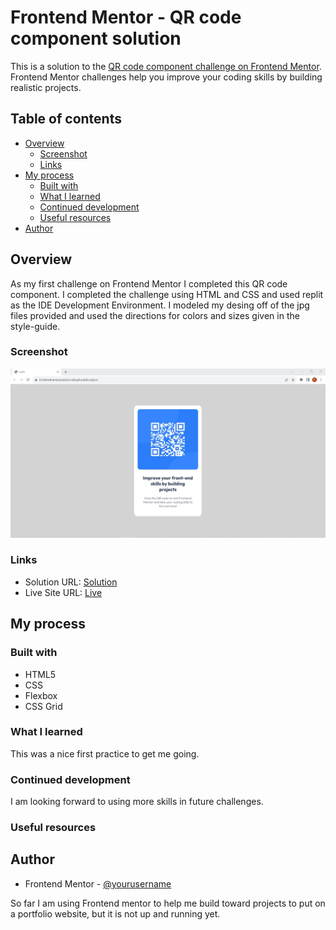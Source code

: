 # Frontend Mentor - QR code component solution

This is a solution to the [QR code component challenge on Frontend Mentor](https://www.frontendmentor.io/challenges/qr-code-component-iux_sIO_H). Frontend Mentor challenges help you improve your coding skills by building realistic projects. 

## Table of contents

- [Overview](#overview)
  - [Screenshot](#screenshot)
  - [Links](#links)
- [My process](#my-process)
  - [Built with](#built-with)
  - [What I learned](#what-i-learned)
  - [Continued development](#continued-development)
  - [Useful resources](#useful-resources)
- [Author](#author)



## Overview
As my first challenge on Frontend Mentor I completed this QR code component.  I completed the challenge using HTML and CSS and used replit as the IDE Development Environment.  I modeled my desing off of the jpg files provided and used the directions for colors and sizes given in the style-guide.

### Screenshot

![](./images/screenshot.jpg)



### Links

- Solution URL: [Solution](https://replit.com/join/khhigjpojy-robinphurtado)
- Live Site URL: [Live](https://frontendmentoqrchallenge.robinphurtado.repl.co/)

## My process

### Built with

- HTML5
- CSS
- Flexbox
- CSS Grid


### What I learned

This was a nice first practice to get me going.

### Continued development

I am looking forward to using more skills in future challenges.

### Useful resources

## Author

- Frontend Mentor - [@yourusername](https://www.frontendmentor.io/profile/robinphurtado)

So far I am using Frontend mentor to help me build toward projects to put on a portfolio website, but it is not up and running yet. 


